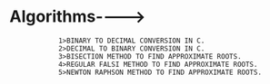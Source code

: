 # Algorithms---->
                1>BINARY TO DECIMAL CONVERSION IN C.
                2>DECIMAL TO BINARY CONVERSION IN C.
                3>BISECTION METHOD TO FIND APPROXIMATE ROOTS.
                4>REGULAR FALSI METHOD TO FIND APPROXIMATE ROOTS.
                5>NEWTON RAPHSON METHOD TO FIND APPROXIMATE ROOTS.
        
